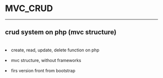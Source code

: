 # MVC_CRUD 
<hr>
<h2><p>crud system on php (mvc structure)</p></h2><br/>
<li>create, read, update, delete function on php</li><br/>
<li>mvc structure, without frameworks</li></br>
<li>firs version front from bootstrap</li>
